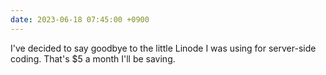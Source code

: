 ```yaml
---
date: 2023-06-18 07:45:00 +0900
---
```


I've decided to say goodbye to the little Linode I was using for server-side coding. That's $5 a month I'll be saving.
